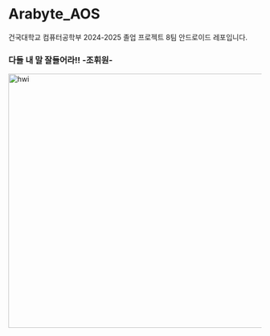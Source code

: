 # Arabyte_AOS
건국대학교 컴퓨터공학부 2024-2025 졸업 프로젝트 8팀 안드로이드 레포입니다.
### 다들 내 말 잘들어라!! -조휘원-

<img width="506" alt="hwi" src="https://github.com/user-attachments/assets/7d0bc572-8341-4de5-85da-a93726ebfb50" />

